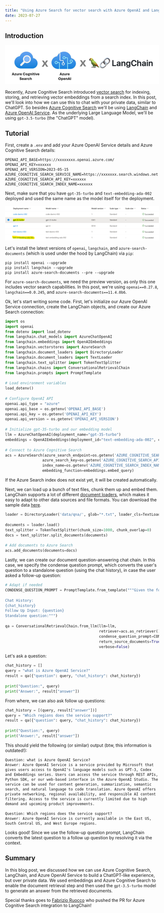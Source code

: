 ```yaml
---
title: "Using Azure Search for vector search with Azure OpenAI and LangChain"
date: 2023-07-27
---
```

## Introduction

![Logo](/images/azure_openai_seach_langchain.png)

Recently, Azure Cognitive Search introduced [vector search](https://learn.microsoft.com/en-us/azure/search/vector-search-overview) for indexing, storing, and retrieving vector embeddings from a search index. In this post, we'll look into how we can use this to chat with your private data, similar to ChatGPT. So besides [Azure Cognitive Search](https://learn.microsoft.com/en-us/azure/search/search-what-is-azure-search) we'll be using [LangChain](https://docs.langchain.com/docs/) and [Azure OpenAI Service](https://azure.microsoft.com/en-us/products/cognitive-services/openai-service). As the underlying Large Language Model, we'll be using `gpt-3.5-turbo` (the "ChatGPT" model).

## Tutorial

First, create a `.env` and add your Azure OpenAI Service details and Azure Cognitive Search details:

```
OPENAI_API_BASE=https://xxxxxxxx.openai.azure.com/
OPENAI_API_KEY=xxxxxx
OPENAI_API_VERSION=2023-05-15
AZURE_COGNITIVE_SEARCH_SERVICE_NAME=https://xxxxxxx.search.windows.net
AZURE_COGNITIVE_SEARCH_API_KEY=xxxxxx
AZURE_COGNITIVE_SEARCH_INDEX_NAME=xxxxxx
```

Next, make sure that you have `gpt-35-turbo` and `text-embedding-ada-002` deployed and used the same name as the model itself for the deployment.

![Azure OpenAI Service Model Deployments](/images/model_deployments_chatgpt.png "Azure OpenAI Service Model Deployments")

Let's install the latest versions of `openai`, `langchain`, and `azure-search-documents` (which is used under the hood by LangChain) via `pip`:

```
pip install openai --upgrade
pip install langchain --upgrade
pip install azure-search-documents --pre --upgrade
```

For `azure-search-documents`, we need the preview version, as only this one includes vector search capabilities. In this post, we're using `openai==0.27.8`, `langchain==0.0.245`, and `azure-search-documents==11.4.0b6`.

Ok, let's start writing some code. First, let's initialize our Azure OpenAI Service connection, create the LangChain objects, and create our Azure Search connection:

```python
import os
import openai
from dotenv import load_dotenv
from langchain.chat_models import AzureChatOpenAI
from langchain.embeddings import OpenAIEmbeddings
from langchain.vectorstores import AzureSearch
from langchain.document_loaders import DirectoryLoader
from langchain.document_loaders import TextLoader
from langchain.text_splitter import TokenTextSplitter
from langchain.chains import ConversationalRetrievalChain
from langchain.prompts import PromptTemplate

# Load environment variables
load_dotenv()

# Configure OpenAI API
openai.api_type = "azure"
openai.api_base = os.getenv('OPENAI_API_BASE')
openai.api_key = os.getenv('OPENAI_API_KEY')
openai.api_version = os.getenv('OPENAI_API_VERSION')

# Initialize gpt-35-turbo and our embedding model
llm = AzureChatOpenAI(deployment_name="gpt-35-turbo")
embeddings = OpenAIEmbeddings(deployment_id="text-embedding-ada-002", chunk_size=1)

# Connect to Azure Cognitive Search
acs = AzureSearch(azure_search_endpoint=os.getenv('AZURE_COGNITIVE_SEARCH_SERVICE_NAME'),
                 azure_search_key=os.getenv('AZURE_COGNITIVE_SEARCH_API_KEY'),
                 index_name=os.getenv('AZURE_COGNITIVE_SEARCH_INDEX_NAME'),
                 embedding_function=embeddings.embed_query)
```

If the Azure Search index does not exist yet, it will be created automatically.

Next, we can load up a bunch of text files, chunk them up and embed them. LangChain supports a lot of different [document loaders](https://python.langchain.com/en/latest/modules/indexes/document_loaders.html), which makes it easy to adapt to other data sources and file formats. You can download the sample data [here](https://github.com/microsoft/azure-openai-in-a-day-workshop/tree/main/data/qna).

```python
loader = DirectoryLoader('data/qna/', glob="*.txt", loader_cls=TextLoader, loader_kwargs={'autodetect_encoding': True})

documents = loader.load()
text_splitter = TokenTextSplitter(chunk_size=1000, chunk_overlap=0)
docs = text_splitter.split_documents(documents)

# Add documents to Azure Search
acs.add_documents(documents=docs)
```

Lastly, we can create our document question-answering chat chain. In this case, we specify the condense question prompt, which converts the user's question to a standalone question (using the chat history), in case the user asked a follow-up question:

```python
# Adapt if needed
CONDENSE_QUESTION_PROMPT = PromptTemplate.from_template("""Given the following conversation and a follow up question, rephrase the follow up question to be a standalone question.

Chat History:
{chat_history}
Follow Up Input: {question}
Standalone question:""")

qa = ConversationalRetrievalChain.from_llm(llm=llm,
                                           retriever=acs.as_retriever(),
                                           condense_question_prompt=CONDENSE_QUESTION_PROMPT,
                                           return_source_documents=True,
                                           verbose=False)
```

Let's ask a question:

```python
chat_history = []
query = "what is Azure OpenAI Service?"
result = qa({"question": query, "chat_history": chat_history})

print("Question:", query)
print("Answer:", result["answer"])
```

From where, we can also ask follow up questions:

```python
chat_history = [(query, result["answer"])]
query = "Which regions does the service support?"
result = qa({"question": query, "chat_history": chat_history})

print("Question:", query)
print("Answer:", result["answer"])
```

This should yield the following (or similar) output (btw, this information is outdated!):

```
Question: what is Azure OpenAI Service?
Answer: Azure OpenAI Service is a service provided by Microsoft that gives users access to OpenAI's language models such as GPT-3, Codex and Embeddings series. Users can access the service through REST APIs, Python SDK, or our web-based interface in the Azure OpenAI Studio. The service can be used for content generation, summarization, semantic search, and natural language to code translation. Azure OpenAI offers private networking, regional availability, and responsible AI content filtering. Access to the service is currently limited due to high demand and upcoming product improvements.

Question: Which regions does the service support?
Answer: Azure OpenAI Service is currently available in the East US, South Central US, and West Europe regions.
```

Looks good! Since we use the follow-up question prompt, LangChain converts the latest question to a follow up question by resolving it via the context.

## Summary

In this blog post, we discussed how we can use Azure Cognitive Search, LangChain, and Azure OpenAI Service to build a ChatGPT-like experience, but over private data. We used embeddings and Azure Cognitive Search to enable the document retrieval step and then used the `gpt-3.5-turbo` model to generate an answer from the retrieved documents.

Special thanks goes to [Fabrizio Ruocco](https://www.linkedin.com/in/fabrizioruocco/) who pushed the PR for Azure Cognitive Search integration to LangChain!